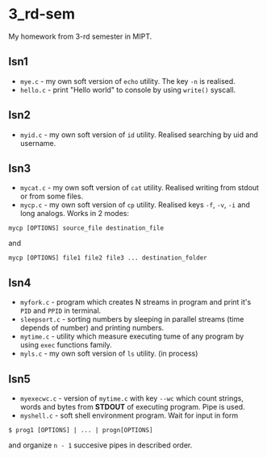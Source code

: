 # 3_rd-sem
My homework from 3-rd semester in MIPT.

## lsn1

* ```mye.c``` - my own soft version of ```echo``` utility. The key ```-n``` is realised.
* ```hello.c``` - print "Hello world" to console by using ```write()``` syscall.

## lsn2

* ```myid.c``` - my own soft version of ``` id ``` utility. Realised searching by uid and username.

## lsn3

* ```mycat.c``` - my own soft version of ```cat``` utility. Realised writing from stdout or from some files. 
* ```mycp.c``` - my own soft version of ```cp``` utility. Realised keys ```-f```, ```-v```, ```-i``` and long analogs. Works in 2 modes:
```
mycp [OPTIONS] source_file destination_file
```
and
```
mycp [OPTIONS] file1 file2 file3 ... destination_folder
```

## lsn4

* ```myfork.c``` - program which creates N streams in program and print it's ```PID``` and ```PPID``` in terminal.
* ```sleepsort.c``` - sorting numbers by sleeping in parallel streams (time depends of number) and printing numbers.
* ```mytime.c``` - utility which measure executing tume of any program by using ```exec``` functions family.
* ```myls.c``` - my own soft version of ```ls``` utility. (in process)

## lsn5

* ```myexecwc.c``` - version of ```mytime.c``` with key ```--wc``` which count strings, words and bytes from **STDOUT** of executing program. Pipe is used.
* ```myshell.c``` - soft shell environment program. Wait for input in form 
```
$ prog1 [OPTIONS] | ... | progn[OPTIONS]
```
 and organize ```n - 1``` succesive pipes in described order.
